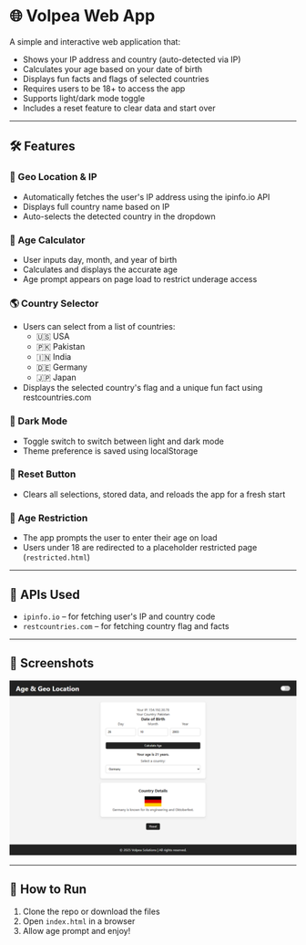 # 🌐 Volpea Web App

A simple and interactive web application that:

- Shows your IP address and country (auto-detected via IP)
- Calculates your age based on your date of birth
- Displays fun facts and flags of selected countries
- Requires users to be 18+ to access the app
- Supports light/dark mode toggle
- Includes a reset feature to clear data and start over

---

## 🛠️ Features

### 📍 Geo Location & IP
- Automatically fetches the user's IP address using the ipinfo.io API
- Displays full country name based on IP
- Auto-selects the detected country in the dropdown

### 🎂 Age Calculator
- User inputs day, month, and year of birth
- Calculates and displays the accurate age
- Age prompt appears on page load to restrict underage access

### 🌎 Country Selector
- Users can select from a list of countries:
  - 🇺🇸 USA
  - 🇵🇰 Pakistan
  - 🇮🇳 India
  - 🇩🇪 Germany
  - 🇯🇵 Japan
- Displays the selected country's flag and a unique fun fact using restcountries.com

### 🎨 Dark Mode
- Toggle switch to switch between light and dark mode
- Theme preference is saved using localStorage

### 🔁 Reset Button
- Clears all selections, stored data, and reloads the app for a fresh start

### 🔐 Age Restriction
- The app prompts the user to enter their age on load
- Users under 18 are redirected to a placeholder restricted page (`restricted.html`)

---

## 🧪 APIs Used

- `ipinfo.io` – for fetching user's IP and country code  
- `restcountries.com` – for fetching country flag and facts

---

## 📸 Screenshots

![index.html](screenshot/age%20&%20geolocation%20webpage.png)

---

## 🚀 How to Run

1. Clone the repo or download the files
2. Open `index.html` in a browser
3. Allow age prompt and enjoy!
